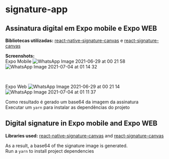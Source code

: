 # signature-app
## Assinatura digital em Expo mobile e Expo WEB

**Bibliotecas utilizadas:** [react-native-signature-canvas](https://www.npmjs.com/package/react-native-signature-canvas) e [react-signature-canvas
](https://www.npmjs.com/package/react-signature-canvas)

**Screenshots:** <br>
Expo Mobile
![WhatsApp Image 2021-06-29 at 00 21 58](https://user-images.githubusercontent.com/71178140/123732789-d2d45680-d870-11eb-837c-5b0f603aa360.jpeg)
![WhatsApp Image 2021-07-04 at 01 14 32](https://user-images.githubusercontent.com/71178140/124373042-89677b00-dc65-11eb-92d4-33ffd22be520.jpeg)

<br>


Expo Web
![WhatsApp Image 2021-06-29 at 00 21 14](https://user-images.githubusercontent.com/71178140/123732799-d667dd80-d870-11eb-80e1-7ecd3cea870c.jpeg)
![WhatsApp Image 2021-07-04 at 01 11 37](https://user-images.githubusercontent.com/71178140/124373048-95533d00-dc65-11eb-8b8d-161e7ebe4dd8.jpeg)

Como resultado é gerado um base64 da imagem da assinatura<br>
Executar um `yarn` para instalar as dependências do projeto

## Digital signature in Expo mobile and Expo WEB

**Libraries used:** [react-native-signature-canvas](https://www.npmjs.com/package/react-native-signature-canvas) and [react-signature-canvas
](https://www.npmjs.com/package/react-signature-canvas)

As a result, a base64 of the signature image is generated.<br>
Run a `yarn` to install project dependencies
